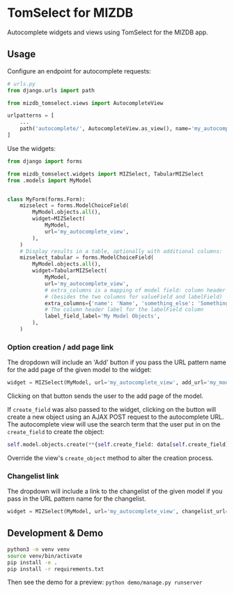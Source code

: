 # TomSelect for MIZDB

Autocomplete widgets and views using TomSelect for the MIZDB app.

## Usage

Configure an endpoint for autocomplete requests:

```python
# urls.py
from django.urls import path

from mizdb_tomselect.views import AutocompleteView

urlpatterns = [
    ...
    path('autocomplete/', AutocompleteView.as_view(), name='my_autocomplete_view')
]
```

Use the widgets:

```python
from django import forms

from mizdb_tomselect.widgets import MIZSelect, TabularMIZSelect
from .models import MyModel


class MyForm(forms.Form):
    mizselect = forms.ModelChoiceField(
        MyModel.objects.all(),
        widget=MIZSelect(
            MyModel,
            url='my_autocomplete_view',
        ),
    )
    # Display results in a table, optionally with additional columns:
    mizselect_tabular = forms.ModelChoiceField(
        MyModel.objects.all(),
        widget=TabularMIZSelect(
            MyModel,
            url='my_autocomplete_view',
            # extra_columns is a mapping of model field: column header label for extra columns
            # (besides the two columns for valueField and labelField)
            extra_columns={'name': 'Name', 'something_else': 'Something Else'},
            # The column header label for the labelField column
            label_field_label='My Model Objects',
        ),
    )
```

### Option creation / add page link

The dropdown will include an 'Add' button if you pass the URL pattern name for
the add page of the given model to the widget:

```python
widget = MIZSelect(MyModel, url='my_autocomplete_view', add_url='my_model_add')
```

Clicking on that button sends the user to the add page of the model.

If `create_field` was also passed to the widget, clicking on the button will
create a new object using an AJAX POST request to the autocomplete URL. The
autocomplete view will use the search term that the user put in on the
`create_field` to create the object:

```python
self.model.objects.create(**{self.create_field: data[self.create_field]})
```

Override the view's `create_object` method to alter the creation process.

### Changelist link

The dropdown will include a link to the changelist of the given model if you
pass in the URL pattern name for the changelist.

```python
widget = MIZSelect(MyModel, url='my_autocomplete_view', changelist_url='my_model_changelist')
```

## Development & Demo

```bash
python3 -m venv venv
source venv/bin/activate
pip install -e .
pip install -r requirements.txt
```

Then see the demo for a preview: `python demo/manage.py runserver`

